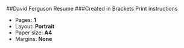 ##David Ferguson Resume
###Created in Brackets
Print instructions
* Pages: **1**
* Layout: **Portrait**
* Paper size: **A4**
* Margins: **None**

